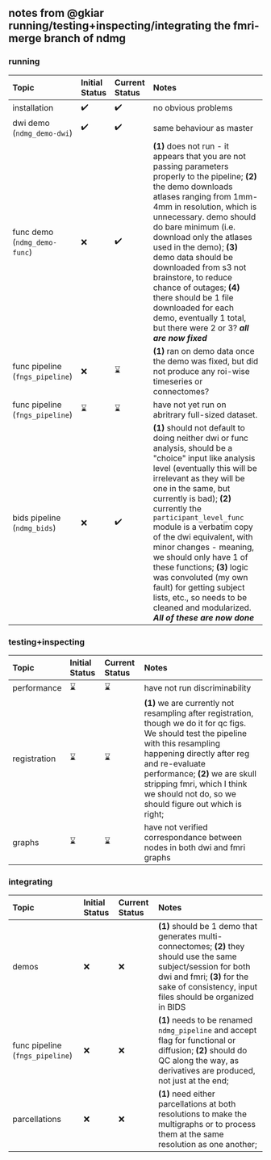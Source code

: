## notes from @gkiar running/testing+inspecting/integrating the fmri-merge branch of ndmg

### running
| Topic | Initial Status | Current Status | Notes |
|:------|:---------------|:---------------|:------|
| installation | :heavy_check_mark: | :heavy_check_mark: | no obvious problems |
| dwi demo (`ndmg_demo-dwi`) | :heavy_check_mark: | :heavy_check_mark: | same behaviour as master |
| func demo (`ndmg_demo-func`) | :x: | :heavy_check_mark: | **(1)** does not run - it appears that you are not passing parameters properly to the pipeline; **(2)** the demo downloads atlases ranging from 1mm-4mm in resolution, which is unnecessary. demo should do bare minimum (i.e. download only the atlases used in the demo); **(3)** demo data should be downloaded from s3 not brainstore, to reduce chance of outages; **(4)** there should be 1 file downloaded for each demo, eventually 1 total, but there were 2 or 3? ***all are now fixed***|
| func pipeline (`fngs_pipeline`) | :x: | :hourglass: | **(1)** ran on demo data once the demo was fixed, but did not produce any roi-wise timeseries or connectomes? |
| func pipeline (`fngs_pipeline`) | :hourglass: | :hourglass: | have not yet run on abritrary full-sized dataset. |
| bids pipeline (`ndmg_bids`) | :x: | :heavy_check_mark: | **(1)** should not default to doing neither dwi or func analysis, should be a "choice" input like analysis level (eventually this will be irrelevant as they will be one in the same, but currently is bad); **(2)** currently the `participant_level_func` module is a verbatim copy of the dwi equivalent, with minor changes - meaning, we should only have 1 of these functions; **(3)** logic was convoluted (my own fault) for getting subject lists, etc., so needs to be cleaned and modularized. ***All of these are now done***|


### testing+inspecting
| Topic | Initial Status | Current Status | Notes |
|:------|:---------------|:---------------|:------|
| performance | :hourglass: | :hourglass: | have not run discriminability |
| registration | :hourglass: | :hourglass: | **(1)** we are currently not resampling after registration, though we do it for qc figs. We should test the pipeline with this resampling happening directly after reg and re-evaluate performance; **(2)** we are skull stripping fmri, which I think we should not do, so we should figure out which is right;|
| graphs| :hourglass: | :hourglass: | have not verified correspondance between nodes in both dwi and fmri graphs |



### integrating
| Topic | Initial Status | Current Status | Notes |
|:------|:---------------|:---------------|:------|
| demos | :x: | :x: | **(1)** should be 1 demo that generates multi-connectomes; **(2)** they should use the same subject/session for both dwi and fmri; **(3)** for the sake of consistency, input files should be organized in BIDS |
| func pipeline (`fngs_pipeline`) | :x: | :x: | **(1)** needs to be renamed `ndmg_pipeline` and accept flag for functional or diffusion; **(2)** should do QC along the way, as derivatives are produced, not just at the end; |
| parcellations | :x: | :x: | **(1)** need either parcellations at both resolutions to make the multigraphs or to process them at the same resolution as one another; |
